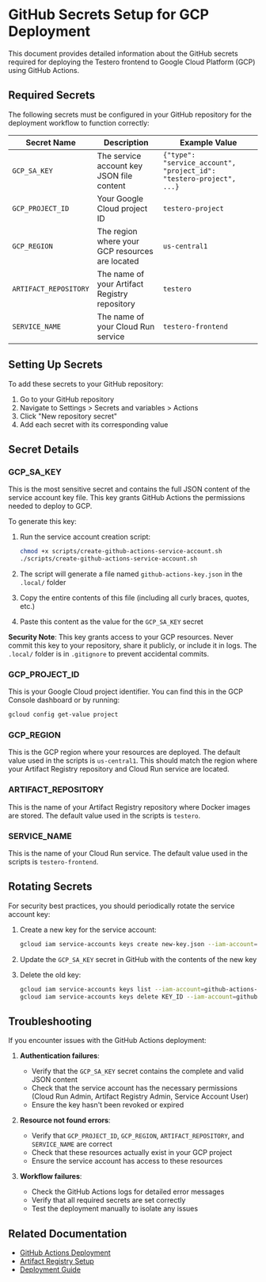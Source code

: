 # GitHub Secrets Setup for GCP Deployment

This document provides detailed information about the GitHub secrets required for deploying the Testero frontend to Google Cloud Platform (GCP) using GitHub Actions.

## Required Secrets

The following secrets must be configured in your GitHub repository for the deployment workflow to function correctly:

| Secret Name | Description | Example Value |
|-------------|-------------|---------------|
| `GCP_SA_KEY` | The service account key JSON file content | `{"type": "service_account", "project_id": "testero-project", ...}` |
| `GCP_PROJECT_ID` | Your Google Cloud project ID | `testero-project` |
| `GCP_REGION` | The region where your GCP resources are located | `us-central1` |
| `ARTIFACT_REPOSITORY` | The name of your Artifact Registry repository | `testero` |
| `SERVICE_NAME` | The name of your Cloud Run service | `testero-frontend` |

## Setting Up Secrets

To add these secrets to your GitHub repository:

1. Go to your GitHub repository
2. Navigate to Settings > Secrets and variables > Actions
3. Click "New repository secret"
4. Add each secret with its corresponding value

## Secret Details

### GCP_SA_KEY

This is the most sensitive secret and contains the full JSON content of the service account key file. This key grants GitHub Actions the permissions needed to deploy to GCP.

To generate this key:

1. Run the service account creation script:
   ```bash
   chmod +x scripts/create-github-actions-service-account.sh
   ./scripts/create-github-actions-service-account.sh
   ```

2. The script will generate a file named `github-actions-key.json` in the `.local/` folder
3. Copy the entire contents of this file (including all curly braces, quotes, etc.)
4. Paste this content as the value for the `GCP_SA_KEY` secret

**Security Note**: This key grants access to your GCP resources. Never commit this key to your repository, share it publicly, or include it in logs. The `.local/` folder is in `.gitignore` to prevent accidental commits.

### GCP_PROJECT_ID

This is your Google Cloud project identifier. You can find this in the GCP Console dashboard or by running:

```bash
gcloud config get-value project
```

### GCP_REGION

This is the GCP region where your resources are deployed. The default value used in the scripts is `us-central1`. This should match the region where your Artifact Registry repository and Cloud Run service are located.

### ARTIFACT_REPOSITORY

This is the name of your Artifact Registry repository where Docker images are stored. The default value used in the scripts is `testero`.

### SERVICE_NAME

This is the name of your Cloud Run service. The default value used in the scripts is `testero-frontend`.

## Rotating Secrets

For security best practices, you should periodically rotate the service account key:

1. Create a new key for the service account:
   ```bash
   gcloud iam service-accounts keys create new-key.json --iam-account=github-actions-deployer@YOUR_PROJECT_ID.iam.gserviceaccount.com
   ```

2. Update the `GCP_SA_KEY` secret in GitHub with the contents of the new key
3. Delete the old key:
   ```bash
   gcloud iam service-accounts keys list --iam-account=github-actions-deployer@YOUR_PROJECT_ID.iam.gserviceaccount.com
   gcloud iam service-accounts keys delete KEY_ID --iam-account=github-actions-deployer@YOUR_PROJECT_ID.iam.gserviceaccount.com
   ```

## Troubleshooting

If you encounter issues with the GitHub Actions deployment:

1. **Authentication failures**:
   - Verify that the `GCP_SA_KEY` secret contains the complete and valid JSON content
   - Check that the service account has the necessary permissions (Cloud Run Admin, Artifact Registry Admin, Service Account User)
   - Ensure the key hasn't been revoked or expired

2. **Resource not found errors**:
   - Verify that `GCP_PROJECT_ID`, `GCP_REGION`, `ARTIFACT_REPOSITORY`, and `SERVICE_NAME` are correct
   - Check that these resources actually exist in your GCP project
   - Ensure the service account has access to these resources

3. **Workflow failures**:
   - Check the GitHub Actions logs for detailed error messages
   - Verify that all required secrets are set correctly
   - Test the deployment manually to isolate any issues

## Related Documentation

- [GitHub Actions Deployment](./github-actions-deployment.md)
- [Artifact Registry Setup](./artifact-registry-setup.md)
- [Deployment Guide](./deployment/deployment-guide.md)
